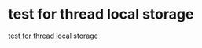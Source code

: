 # test for thread local storage
[test for thread local storage](https://aiwithcloud.com/2022/09/15/test_for_thread_local_storage/)